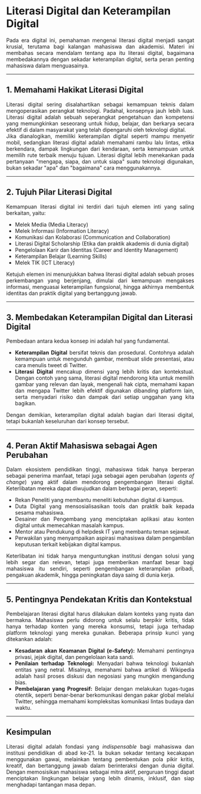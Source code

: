 # Literasi Digital dan Keterampilan Digital

<div align="justify">
Pada era digital ini, pemahaman mengenai literasi digital menjadi sangat krusial, terutama bagi kalangan mahasiswa dan akademisi. Materi ini membahas secara mendalam tentang apa itu literasi digital, bagaimana membedakannya dengan sekadar keterampilan digital, serta peran penting mahasiswa dalam menguasainya.
</div>

---

## 1. Memahami Hakikat Literasi Digital

<div align="justify">
Literasi digital sering disalahartikan sebagai kemampuan teknis dalam mengoperasikan perangkat teknologi. Padahal, konsepnya jauh lebih luas. Literasi digital adalah sebuah seperangkat pengetahuan dan kompetensi yang memungkinkan seseorang untuk hidup, belajar, dan berkarya secara efektif di dalam masyarakat yang telah dipengaruhi oleh teknologi digital.
</div>

<div align="justify">
Jika dianalogikan, memiliki keterampilan digital seperti mampu menyetir mobil, sedangkan literasi digital adalah memahami rambu lalu lintas, etika berkendara, dampak lingkungan dari kendaraan, serta kemampuan untuk memilih rute terbaik menuju tujuan. Literasi digital lebih menekankan pada pertanyaan "mengapa, siapa, dan untuk siapa" suatu teknologi digunakan, bukan sekadar "apa" dan "bagaimana" cara menggunakannya.
</div>

---

## 2. Tujuh Pilar Literasi Digital

<div align="justify">
Kemampuan literasi digital ini terdiri dari tujuh elemen inti yang saling berkaitan, yaitu:
</div>

<ul>
  <li><div align="justify">Melek Media (Media Literacy)</div></li>
  <li><div align="justify">Melek Informasi (Information Literacy)</div></li>
  <li><div align="justify">Komunikasi dan Kolaborasi (Communication and Collaboration)</div></li>
  <li><div align="justify">Literasi Digital Scholarship (Etika dan praktik akademis di dunia digital)</div></li>
  <li><div align="justify">Pengelolaan Karir dan Identitas (Career and Identity Management)</div></li>
  <li><div align="justify">Keterampilan Belajar (Learning Skills)</div></li>
  <li><div align="justify">Melek TIK (ICT Literacy)</div></li>
</ul>

<div align="justify">
Ketujuh elemen ini menunjukkan bahwa literasi digital adalah sebuah proses perkembangan yang berjenjang, dimulai dari kemampuan mengakses informasi, menguasai keterampilan fungsional, hingga akhirnya membentuk identitas dan praktik digital yang bertanggung jawab.
</div>

---

## 3. Membedakan Keterampilan Digital dan Literasi Digital

<div align="justify">
Pembedaan antara kedua konsep ini adalah hal yang fundamental.
</div>

<ul>
  <li><div align="justify"><b>Keterampilan Digital</b> bersifat teknis dan prosedural. Contohnya adalah kemampuan untuk mengunduh gambar, membuat slide presentasi, atau cara menulis tweet di Twitter.</div></li>
  <li><div align="justify"><b>Literasi Digital</b> mencakup dimensi yang lebih kritis dan kontekstual. Dengan contoh yang sama, literasi digital mendorong kita untuk memilih gambar yang relevan dan layak, mengenali hak cipta, memahami kapan dan mengapa Twitter lebih efektif digunakan dibanding platform lain, serta menyadari risiko dan dampak dari setiap unggahan yang kita bagikan.</div></li>
</ul>

<div align="justify">
Dengan demikian, keterampilan digital adalah bagian dari literasi digital, tetapi bukanlah keseluruhan dari konsep tersebut.
</div>

---

## 4. Peran Aktif Mahasiswa sebagai Agen Perubahan

<div align="justify">
Dalam ekosistem pendidikan tinggi, mahasiswa tidak hanya berperan sebagai penerima manfaat, tetapi juga sebagai agen perubahan (<i>agents of change</i>) yang aktif dalam mendorong pengembangan literasi digital. Keterlibatan mereka dapat diwujudkan dalam berbagai peran, seperti:
</div>

<ul>
  <li><div align="justify">Rekan Peneliti yang membantu meneliti kebutuhan digital di kampus.</div></li>
  <li><div align="justify">Duta Digital yang mensosialisasikan tools dan praktik baik kepada sesama mahasiswa.</div></li>
  <li><div align="justify">Desainer dan Pengembang yang menciptakan aplikasi atau konten digital untuk memecahkan masalah kampus.</div></li>
  <li><div align="justify">Mentor atau Pendukung di helpdesk IT yang membantu teman sejawat.</div></li>
  <li><div align="justify">Perwakilan yang menyampaikan aspirasi mahasiswa dalam pengambilan keputusan terkait kebijakan digital kampus.</div></li>
</ul>

<div align="justify">
Keterlibatan ini tidak hanya menguntungkan institusi dengan solusi yang lebih segar dan relevan, tetapi juga memberikan manfaat besar bagi mahasiswa itu sendiri, seperti pengembangan keterampilan pribadi, pengakuan akademik, hingga peningkatan daya saing di dunia kerja.
</div>

---

## 5. Pentingnya Pendekatan Kritis dan Kontekstual

<div align="justify">
Pembelajaran literasi digital harus dilakukan dalam konteks yang nyata dan bermakna. Mahasiswa perlu didorong untuk selalu berpikir kritis, tidak hanya terhadap konten yang mereka konsumsi, tetapi juga terhadap platform teknologi yang mereka gunakan. Beberapa prinsip kunci yang ditekankan adalah:
</div>

<ul>
  <li><div align="justify"><b>Kesadaran akan Keamanan Digital (e-Safety):</b> Memahami pentingnya privasi, jejak digital, dan pengelolaan kata sandi.</div></li>
  <li><div align="justify"><b>Penilaian terhadap Teknologi:</b> Menyadari bahwa teknologi bukanlah entitas yang netral. Misalnya, memahami bahwa artikel di Wikipedia adalah hasil proses diskusi dan negosiasi yang mungkin mengandung bias.</div></li>
  <li><div align="justify"><b>Pembelajaran yang Progresif:</b> Belajar dengan melakukan tugas-tugas otentik, seperti benar-benar berkomunikasi dengan pakar global melalui Twitter, sehingga memahami kompleksitas komunikasi lintas budaya dan waktu.</div></li>
</ul>

---

## Kesimpulan

<div align="justify">
Literasi digital adalah fondasi yang <i>indispensable</i> bagi mahasiswa dan institusi pendidikan di abad ke-21. Ia bukan sekadar tentang kecakapan menggunakan gawai, melainkan tentang pembentukan pola pikir kritis, kreatif, dan bertanggung jawab dalam berinteraksi dengan dunia digital. Dengan memosisikan mahasiswa sebagai mitra aktif, perguruan tinggi dapat menciptakan lingkungan belajar yang lebih dinamis, inklusif, dan siap menghadapi tantangan masa depan.
</div>
